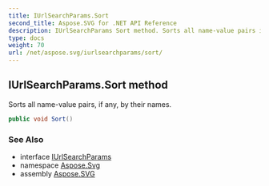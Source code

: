 ```yaml
---
title: IUrlSearchParams.Sort
second_title: Aspose.SVG for .NET API Reference
description: IUrlSearchParams Sort method. Sorts all name-value pairs if any by their names
type: docs
weight: 70
url: /net/aspose.svg/iurlsearchparams/sort/
---
```

## IUrlSearchParams.Sort method

Sorts all name-value pairs, if any, by their names.

```csharp
public void Sort()
```

### See Also

* interface [IUrlSearchParams](../)
* namespace [Aspose.Svg](../../../aspose.svg/)
* assembly [Aspose.SVG](../../../)
